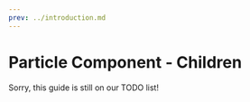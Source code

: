 ```yaml
---
prev: ../introduction.md
---
```


# Particle Component - Children

Sorry, this guide is still on our TODO list!